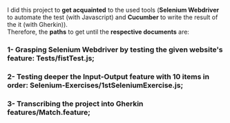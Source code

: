   I did this project to **get acquainted** to the used tools (**Selenium Webdriver** to automate the test (with Javascript) and **Cucumber** to write the result of the it (with Gherkin)). <br>  Therefore, the **paths** to get until the **respective documents** are:
### 1- Grasping Selenium Webdriver by testing the given website's feature: Tests/fistTest.js;
### 2- Testing deeper the Input-Output feature with 10 items in order: Selenium-Exercises/1stSeleniumExercise.js;
### 3- Transcribing the project into Gherkin features/Match.feature;
